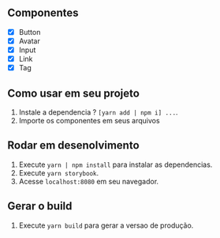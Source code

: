## Componentes

- [x] Button
- [x] Avatar
- [x] Input
- [x] Link
- [x] Tag

## Como usar em seu projeto

1. Instale a dependencia ? `[yarn add | npm i] ...`.
2. Importe os componentes em seus arquivos

## Rodar em desenolvimento

1. Execute `yarn | npm install` para instalar as dependencias.
2. Execute `yarn storybook`.<br />
3. Acesse `localhost:8080` em seu navegador.<br />

## Gerar o build

1. Execute `yarn build` para gerar a versao de produção.<br />
